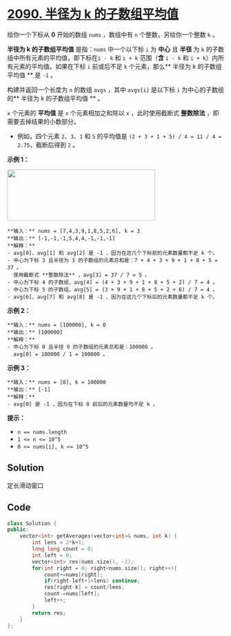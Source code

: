 # [2090. 半径为 k 的子数组平均值](https://leetcode.cn/problems/k-radius-subarray-averages/description/)

给你一个下标从 **0**  开始的数组 `nums` ，数组中有 `n` 个整数，另给你一个整数 `k` 。

**半径为 k 的子数组平均值**  是指：`nums` 中一个以下标 `i` 为 **中心**  且 **半径**  为 `k` 的子数组中所有元素的平均值，即下标在`i - k` 和 `i + k` 范围（**含**  `i - k` 和 `i + k`）内所有元素的平均值。如果在下标 `i` 前或后不足 `k` 个元素，那么** 半径为 k 的子数组平均值 ** 是 `-1` 。

构建并返回一个长度为 `n` 的数组 `avgs` ，其中 `avgs[i]` 是以下标 `i` 为中心的子数组的** 半径为 k 的子数组平均值 ** 。

`x` 个元素的 **平均值**  是 `x` 个元素相加之和除以 `x` ，此时使用截断式 **整数除法**  ，即需要去掉结果的小数部分。

- 例如，四个元素 `2`、`3`、`1` 和 `5` 的平均值是 `(2 + 3 + 1 + 5) / 4 = 11 / 4 = 2.75`，截断后得到 `2` 。

**示例 1：** 

<img alt="" src="https://gitee.com/baishuaishuai/saveimg/raw/master/202508222234718.png" style="width: 343px; height: 119px;">

```
**输入：** nums = [7,4,3,9,1,8,5,2,6], k = 3
**输出：** [-1,-1,-1,5,4,4,-1,-1,-1]
**解释：** 
- avg[0]、avg[1] 和 avg[2] 是 -1 ，因为在这几个下标前的元素数量都不足 k 个。
- 中心为下标 3 且半径为 3 的子数组的元素总和是：7 + 4 + 3 + 9 + 1 + 8 + 5 = 37 。
  使用截断式 **整数除法** ，avg[3] = 37 / 7 = 5 。
- 中心为下标 4 的子数组，avg[4] = (4 + 3 + 9 + 1 + 8 + 5 + 2) / 7 = 4 。
- 中心为下标 5 的子数组，avg[5] = (3 + 9 + 1 + 8 + 5 + 2 + 6) / 7 = 4 。
- avg[6]、avg[7] 和 avg[8] 是 -1 ，因为在这几个下标后的元素数量都不足 k 个。
```

**示例 2：** 

```
**输入：** nums = [100000], k = 0
**输出：** [100000]
**解释：** 
- 中心为下标 0 且半径 0 的子数组的元素总和是：100000 。
  avg[0] = 100000 / 1 = 100000 。
```

**示例 3：** 

```
**输入：** nums = [8], k = 100000
**输出：** [-1]
**解释：** 
- avg[0] 是 -1 ，因为在下标 0 前后的元素数量均不足 k 。
```

**提示：** 

- `n == nums.length`
- `1 <= n <= 10^5`
- `0 <= nums[i], k <= 10^5`

## Solution

定长滑动窗口

## Code

```c++
class Solution {
public:
    vector<int> getAverages(vector<int>& nums, int k) {
        int lens = 2*k+1;
        long long count = 0;
        int left = 0;
        vector<int> res(nums.size(), -1);
        for(int right = 0; right<nums.size(); right++){
            count+=nums[right];
            if(right-left+1<lens) continue;
            res[right-k] = count/lens;
            count-=nums[left];
            left++;
        }
        return res;
    }
};
```

